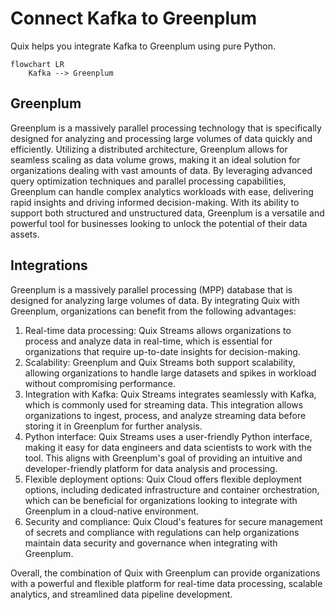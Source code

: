# Connect Kafka to Greenplum

Quix helps you integrate Kafka to Greenplum using pure Python.

```mermaid
flowchart LR
    Kafka --> Greenplum
```

## Greenplum

Greenplum is a massively parallel processing technology that is specifically designed for analyzing and processing large volumes of data quickly and efficiently. Utilizing a distributed architecture, Greenplum allows for seamless scaling as data volume grows, making it an ideal solution for organizations dealing with vast amounts of data. By leveraging advanced query optimization techniques and parallel processing capabilities, Greenplum can handle complex analytics workloads with ease, delivering rapid insights and driving informed decision-making. With its ability to support both structured and unstructured data, Greenplum is a versatile and powerful tool for businesses looking to unlock the potential of their data assets.

## Integrations

Greenplum is a massively parallel processing (MPP) database that is designed for analyzing large volumes of data. By integrating Quix with Greenplum, organizations can benefit from the following advantages:

1. Real-time data processing: Quix Streams allows organizations to process and analyze data in real-time, which is essential for organizations that require up-to-date insights for decision-making.
2. Scalability: Greenplum and Quix Streams both support scalability, allowing organizations to handle large datasets and spikes in workload without compromising performance.
3. Integration with Kafka: Quix Streams integrates seamlessly with Kafka, which is commonly used for streaming data. This integration allows organizations to ingest, process, and analyze streaming data before storing it in Greenplum for further analysis.
4. Python interface: Quix Streams uses a user-friendly Python interface, making it easy for data engineers and data scientists to work with the tool. This aligns with Greenplum's goal of providing an intuitive and developer-friendly platform for data analysis and processing.
5. Flexible deployment options: Quix Cloud offers flexible deployment options, including dedicated infrastructure and container orchestration, which can be beneficial for organizations looking to integrate with Greenplum in a cloud-native environment.
6. Security and compliance: Quix Cloud's features for secure management of secrets and compliance with regulations can help organizations maintain data security and governance when integrating with Greenplum.

Overall, the combination of Quix with Greenplum can provide organizations with a powerful and flexible platform for real-time data processing, scalable analytics, and streamlined data pipeline development.

